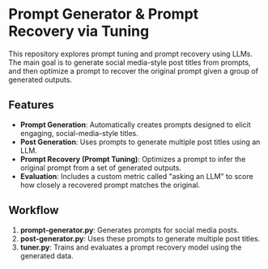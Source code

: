 # Prompt Generator & Prompt Recovery via Tuning

This repository explores prompt tuning and prompt recovery using LLMs. The main goal is to generate social media-style post titles from prompts, and then optimize a prompt to recover the original prompt given a group of generated outputs.

## Features

- **Prompt Generation**: Automatically creates prompts designed to elicit engaging, social-media-style titles.
- **Post Generation**: Uses prompts to generate multiple post titles using an LLM.
- **Prompt Recovery (Prompt Tuning)**: Optimizes a prompt to infer the original prompt from a set of generated outputs.
- **Evaluation**: Includes a custom metric called "asking an LLM" to score how closely a recovered prompt matches the original.

## Workflow

1. **prompt-generator.py**: Generates prompts for social media posts.
2. **post-generator.py**: Uses these prompts to generate multiple post titles.
3. **tuner.py**: Trains and evaluates a prompt recovery model using the generated data.